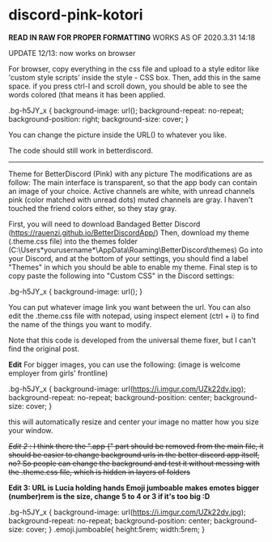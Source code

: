 # discord-pink-kotori
**READ IN RAW FOR PROPER FORMATTING**
WORKS AS OF 2020.3.31 14:18

UPDATE 12/13: now works on browser

For browser, copy everything in the css file and upload to a style editor like 'custom style scripts' inside the style - CSS box. Then, add this in the same space. if you press ctrl-I and scroll down, you should be able to see the words colored (that means it has been applied.

.bg-h5JY_x {
background-image: url();
background-repeat: no-repeat;
background-position: right;
background-size: cover; 
}

You can change the picture inside the URL() to whatever you like.

The code should still work in betterdiscord.
*********
Theme for BetterDiscord (Pink) with any picture
The modifications are as follow: The main interface is transparent, so that the app body can contain an image of your choice. Active channels are white, with unread channels pink (color matched with unread dots) muted channels are gray. I haven't touched the friend colors either, so they stay gray.

First, you will need to download Bandaged Better Discord (https://rauenzi.github.io/BetterDiscordApp/)
Then, download my theme (.theme.css file) into the themes folder (C:\Users\*yourusername*\AppData\Roaming\BetterDiscord\themes)
Go into your Discord, and at the bottom of your settings, you should find a label "Themes" in which you should be able to enable my theme.
Final step is to copy paste the following into "Custom CSS" in the Discord settings:

.bg-h5JY_x {
background-image: url();
}

You can put whatever image link you want between the url. 
You can also edit the .theme.css file with notepad, using inspect element (ctrl + i) to find the name of the things you want to modify.

Note that this code is developed from the universal theme fixer, but I can't find the original post. 

**Edit**
For bigger images, you can use the following: (image is welcome employer from girls' frontline)

.bg-h5JY_x {
background-image: url(https://i.imgur.com/UZk22dv.jpg);
background-repeat: no-repeat;
background-position: center;
background-size: cover; 
}

this will automatically resize and center your image no matter how you size your window.

~~*Edit 2* : I think there the ".app {" part should be removed from the main file, it should be easier to change background urls in the better discord app itself, no? So people can change the background and test it without messing with the .theme.css file, which is hidden in layers of folders~~

**Edit 3: URL is Lucia holding hands
Emoji jumboable makes emotes bigger 
(number)rem is the size, change 5 to 4 or 3 if it's too big :D**

.bg-h5JY_x {
background-image: url(https://i.imgur.com/UZk22dv.jpg);
background-repeat: no-repeat;
background-position: center;
background-size: cover; 
}
.emoji.jumboable{
    height:5rem;
    width:5rem;
}
